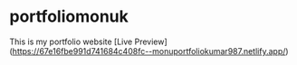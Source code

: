 # portfoliomonuk
This is my portfolio website
[Live Preview] (https://67e16fbe991d741684c408fc--monuportfoliokumar987.netlify.app/)